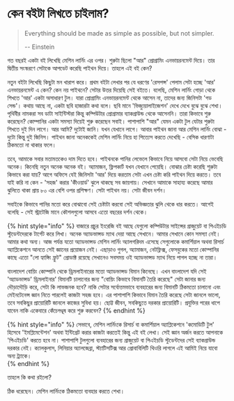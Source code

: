 # কেন বইটা লিখতে চাইলাম?

> Everything should be made as simple as possible, but not simpler.
>
> -- Einstein

গত বছরই একটা বই লিখেছি মেশিন লার্নিং এর ওপর। শুরুটা ছিলো "আর" প্রোগ্রামিং এনভায়রনমেন্ট দিয়ে। তার দ্বিতীয় সংস্করণে সেটাকে আপডেট করেছি পাইথন দিয়ে। তাহলে এই বই কেন?

নতুন বইটা লিখেছি কিছুটা মন খারাপ করে। প্রথম বইটা লেখার পর যে ধরণের 'রেসপন্স' পেলাম সেটা হচ্ছে 'আর' এনভায়রনমেন্ট এ কেন? কেন নয় পাইথনে? সেটার উত্তর দিয়েছি সেই বইতে। বলেছি, মেশিন লার্নিং গোড়া থেকে শিখতে 'আর' একটা অসাধারণ টুল। যারা প্রোগ্রামিং এনভায়রনমেন্ট থেকে আসেন না, তাদের জন্য জিনিসটা 'গড সেন্ড'। কথায় আছে না, একটা ছবি হাজারটা কথা বলে। ছবি মানে 'ভিজ্যুয়ালাইজেশন' দেখে দেখে বুঝে বুঝে শেখা। পৃথিবীর নামকরা সব ডাটা সাইন্টিস্টরা কিন্তু কম্পিউটার প্রোগ্রামার ব্যাকগ্রাউন্ড থেকে আসেননি। তারা  কিভাবে শুরু করেছেন? কোম্পানির একটা সমস্যা দিয়েই শুরু করেছেন সবাই। পাশাপাশি "আর" যেমন একটা টুল যেটার শুরুটা শিখতে দুই দিন লাগে। আর আমি? দুটোই জানি। যখন যেখানে লাগে। আবার পাইথন জানা আর মেশিন লার্নিং বোঝা - দুটো কিন্তু দুই জিনিস। পাইথন জানা অনেককেই মেশিন লার্নিং নিয়ে হা পিত্যেস করতে দেখেছি - বেসিক ধারণাটা ঠিকমতো না থাকার ফলে।  

তবে, আমাকে সবার মতামতকেও দাম দিতে হবে। পাইথনকে পানির লেভেলে কিভাবে নিয়ে আসবো সেটা নিয়ে ভেবেছি অনেক। কিনেছি নতুন অনেক অনেক বই। অ্যামাজন, ফ্লিপকার্ট যখন যেখানে পেয়েছি। বোঝার চেষ্টা করেছি শুরুটা কিভাবে করা যায়? আগে অফিসে যেই জিনিসটা 'আর' দিয়ে করতাম সেটা এখন চেষ্টা করি পাইথন দিয়ে করতে। তবে যাই করি না কেন - 'সহজ' করার 'কীওয়ার্ড' ঝুলে থাকছে সব জায়গায়। সেখানে আমাকে সাহায্য করেছে আমার ঝুলিতে থাকা প্রায় ৮০ এর বেশি ওপর প্রশিক্ষণ। সেটা পাইথন নয়। সেটা জীবন দর্শন। 

সবাইকে কিভাবে পানির মতো করে বোঝাবো সেই চেষ্টাটা করবো সেই অভিজ্ঞতার ঝুলি থেকে ধার করতে। আগেই বলেছি - সেই স্ট্রাটেজি মানে কৌশলগুলো আসবে এতো বছরের দর্শন থেকে।

{% hint style="info" %}
বাজারে প্রচুর ইংরেজি বই আছে যেগুলো কম্পিউটার সাইন্সের গ্রাজুয়েট বা পিএইচডি স্টুডেন্টদেরকে টার্গেট করে লিখা। অনেক অ্যাডভান্সড ম্যাথ দেয়া আছে সেখানে। আমার সেখানে কোন সমস্যা নেই। আমার কথা অন্য। আজ পর্যন্ত যতো অ্যাডভান্সড মেশিন লার্নিং অ্যালগরিদম এসেছে সেগুলোকে কমার্শিয়াল অথবা রিসার্চ অ্যাপ্লিকেশনে আনতে সেই জ্ঞানের প্রয়োজন নেই। এছাড়াও গুগল, অ্যামাজন, নেটফ্লিক্স, ফেসবুকের মতো কোম্পানির কাছে এতো "লো হ্যাঙ্গিং ফ্রুট" প্রোডাক্ট রয়েছে সেখানেও সবসময় ওই অ্যাডভান্সড ম্যাথ নিয়ে পাগল হচ্ছে না তারা। 

বাংলাদেশ বোয়িং কোম্পানি থেকে ড্রিমলাইনারের মতো অ্যাডভান্সড বিমান কিনেছে। এখন বাংলাদেশ যদি সেই 'অ্যাডভান্সড' ড্রিমলাইনার' বিমানটি চালানোর জন্য "বোয়িং কিভাবে বিমানটি তৈরি করেছে" সেটা জানার জন্য দৌড়াদৌড়ি করে, সেটা কি লাভজনক হবে? নাকি সেটার  সর্বোত্তমভাবে ব্যবহারের জন্য বিমানটি ঠিকমতো চালানো এবং মেইনটেনেন্স জ্ঞান নিতে পারলেই কাজটা সহজ হবে। এর পাশাপাশি কিভাবে বিমান তৈরি করেছে সেটা জানলে ভালো, তবে সবকিছুর প্রায়োরিটি জানলে কাজের সুবিধা হয়। ছোট্ট জীবন, সবকিছুতে দরকার প্রায়োরিটি। প্রযুক্তির পরের ধাপে যাবেন নাকি একেবারে কেঁচেগণ্ডূষ করে শুরু করবেন? 
{% endhint %}

{% hint style="info" %}
সেভাবে, মেশিন লার্নিংকে রিসার্চ বা কমার্শিয়াল অ্যাপ্লিকেশনে 'কমোডিটি টুল' হিসেবে 'ইমপ্লিমেন্টেশন' অথবা ইন্টিগ্রেট করার কাজটা করতেই কিন্তু এই বই লেখা। সেই জ্ঞান অর্জন করতে আপনাকে 'পিএইচডি' করতে হবে না। পাশাপাশি টুলগুলো ব্যবহারের জন্য গ্রাজুয়েট বা পিএইচডি স্টুডেন্টদের সেই ব্যাকগ্রাউন্ড দরকার নেই। ক্যালকুলাস, লিনিয়ার অ্যালজেব্রা, স্ট্যাটিসটিক্স আর প্রোবাবিলিটি থিওরি লাগলে এই আমিই নিয়ে যাবো অন্য ট্র্যাকে।  
{% endhint %}

তাহলে কি কথা রইলো?

ঠিক ধরেছেন। মেশিন লার্নিংকে ঠিকমতো ব্যবহার করতে শেখা। 

